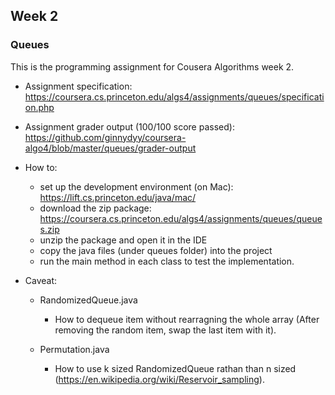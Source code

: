 ## Week 2 ##
### Queues ###

This is the programming assignment for Cousera Algorithms week 2.

- Assignment specification: https://coursera.cs.princeton.edu/algs4/assignments/queues/specification.php
- Assignment grader output (100/100 score passed): https://github.com/ginnydyy/coursera-algo4/blob/master/queues/grader-output

- How to:
  - set up the development environment (on Mac): https://lift.cs.princeton.edu/java/mac/
  - download the zip package: https://coursera.cs.princeton.edu/algs4/assignments/queues/queues.zip
  - unzip the package and open it in the IDE
  - copy the java files (under queues folder) into the project 
  - run the main method in each class to test the implementation.

- Caveat:
  - RandomizedQueue.java
    - How to dequeue item without rearragning the whole array (After removing the random item, swap the last item with it).
    
  - Permutation.java
    - How to use k sized RandomizedQueue rathan than n sized (https://en.wikipedia.org/wiki/Reservoir_sampling).
